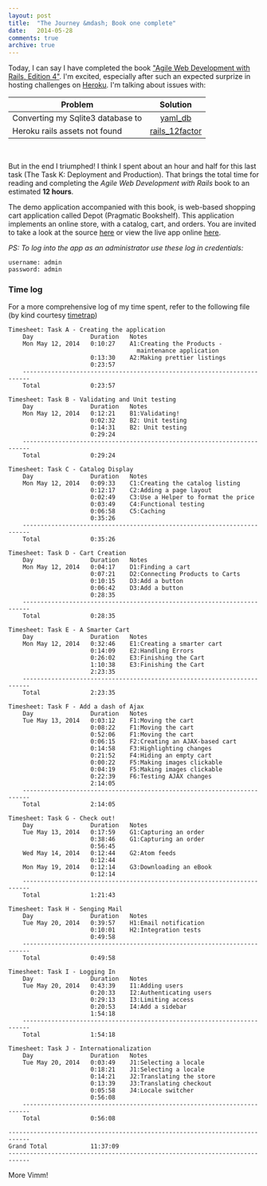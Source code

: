 ```yaml
---
layout: post
title:  "The Journey &mdash; Book one complete"
date:   2014-05-28
comments: true
archive: true
---
```


Today, I can say I have completed the book ["Agile Web Development with Rails, Edition 4"](http://pragprog.com/book/rails4/agile-web-development-with-rails-4). I'm excited, especially after such an expected surprize in hosting challenges on [Heroku](https://www.heroku.com/home). I'm talking about issues with:

| Problem | Solution |
| ------------- |:-------------:|
|Converting my Sqlite3 database to |  [yaml_db](https://rubygems.org/gems/yaml_db) |
|Heroku rails assets not found | [rails_12factor](https://github.com/heroku/rails_12factor)|
<br />

But in the end I triumphed! I think I spent about an hour and half for this last task (The Task K: Deployment and Production). That brings the total time for reading and completing the _Agile Web Development with Rails_ book to an estimated __12 hours__.

The demo application accompanied with this book, is web-based shopping cart application called Depot (Pragmatic Bookshelf). This application implements an online store, with a catalog, cart, and orders. You are invited to take a look at the source [here](https://github.com/nadjetey/Depot) or view the live app online [here](http://depot-app-4696.herokuapp.com/).

_PS: To log into the app as an administrator use these log in credentials:_

```
username: admin
password: admin
```

### Time log
For a more comprehensive log of my time spent, refer to the following file (by kind courtesy [timetrap](http://rubygems.org/gems/timetrap))

```text
Timesheet: Task A - Creating the application
    Day                Duration   Notes
    Mon May 12, 2014   0:10:27    A1:Creating the Products -
                                    maintenance application
                       0:13:30    A2:Making prettier listings
                       0:23:57
    ------------------------------------------------------------------------
    Total              0:23:57

Timesheet: Task B - Validating and Unit testing
    Day                Duration   Notes
    Mon May 12, 2014   0:12:21    B1:Validating!
                       0:02:32    B2: Unit testing
                       0:14:31    B2: Unit testing
                       0:29:24
    ------------------------------------------------------------------------
    Total              0:29:24

Timesheet: Task C - Catalog Display
    Day                Duration   Notes
    Mon May 12, 2014   0:09:33    C1:Creating the catalog listing
                       0:12:17    C2:Adding a page layout
                       0:02:49    C3:Use a Helper to format the price
                       0:03:49    C4:Functional testing
                       0:06:58    C5:Caching
                       0:35:26
    ------------------------------------------------------------------------
    Total              0:35:26

Timesheet: Task D - Cart Creation
    Day                Duration   Notes
    Mon May 12, 2014   0:04:17    D1:Finding a cart
                       0:07:21    D2:Connecting Products to Carts
                       0:10:15    D3:Add a button
                       0:06:42    D3:Add a button
                       0:28:35
    ------------------------------------------------------------------------
    Total              0:28:35

Timesheet: Task E - A Smarter Cart
    Day                Duration   Notes
    Mon May 12, 2014   0:32:46    E1:Creating a smarter cart
                       0:14:09    E2:Handling Errors
                       0:26:02    E3:Finishing the Cart
                       1:10:38    E3:Finishing the Cart
                       2:23:35
    ------------------------------------------------------------------------
    Total              2:23:35

Timesheet: Task F - Add a dash of Ajax
    Day                Duration   Notes
    Tue May 13, 2014   0:03:12    F1:Moving the cart
                       0:08:22    F1:Moving the cart
                       0:52:06    F1:Moving the cart
                       0:06:15    F2:Creating an AJAX-based cart
                       0:14:58    F3:Highlighting changes
                       0:21:52    F4:Hiding an empty cart
                       0:00:22    F5:Making images clickable
                       0:04:19    F5:Making images clickable
                       0:22:39    F6:Testing AJAX changes
                       2:14:05
    ------------------------------------------------------------------------
    Total              2:14:05

Timesheet: Task G - Check out!
    Day                Duration   Notes
    Tue May 13, 2014   0:17:59    G1:Capturing an order
                       0:38:46    G1:Capturing an order
                       0:56:45
    Wed May 14, 2014   0:12:44    G2:Atom feeds
                       0:12:44
    Mon May 19, 2014   0:12:14    G3:Downloading an eBook
                       0:12:14
    ------------------------------------------------------------------------
    Total              1:21:43

Timesheet: Task H - Senging Mail
    Day                Duration   Notes
    Tue May 20, 2014   0:39:57    H1:Email notification
                       0:10:01    H2:Integration tests
                       0:49:58
    ------------------------------------------------------------------------
    Total              0:49:58

Timesheet: Task I - Logging In
    Day                Duration   Notes
    Tue May 20, 2014   0:43:39    I1:Adding users
                       0:20:33    I2:Authenticating users
                       0:29:13    I3:Limiting access
                       0:20:53    I4:Add a sidebar
                       1:54:18
    ------------------------------------------------------------------------
    Total              1:54:18

Timesheet: Task J - Internationalization
    Day                Duration   Notes
    Tue May 20, 2014   0:03:49    J1:Selecting a locale
                       0:18:21    J1:Selecting a locale
                       0:14:21    J2:Translating the store
                       0:13:39    J3:Translating checkout
                       0:05:58    J4:Locale switcher
                       0:56:08
    ------------------------------------------------------------------------
    Total              0:56:08

----------------------------------------------------------------------------
Grand Total            11:37:09
----------------------------------------------------------------------------
```

More Vimm!